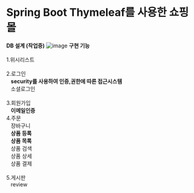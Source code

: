 # Spring Boot Thymeleaf를 사용한 쇼핑몰
**DB 설계 (작업중)**
![image](https://github.com/deokjinkkkkk/shop/assets/116549186/9748b97b-c3e1-4a02-89f5-d72befb64154)
**구현 기능** <br/> <br/>
1.위시리스트<br/> <br/>
2.로그인 <br/>
&nbsp;&nbsp;   **security를 사용하여 인증,권한에 따른 접근시스템**<br/>
&nbsp;&nbsp;   소셜로그인<br/> <br/>
3.회원가입 <br/>
&nbsp;&nbsp;  **이메일인증** <br/>
4.주문 <br/>
&nbsp;&nbsp;  장바구니  <br/>
&nbsp;&nbsp;  **상품 등록** <br/>
&nbsp;&nbsp;  **상품 목록** <br/>
&nbsp;&nbsp;  상품 검색 <br/>
&nbsp;&nbsp;  상품 상세 <br/>
&nbsp;&nbsp;  상품 결제 <br/> <br/>
5.게시판 <br/>
 &nbsp;&nbsp;  review <br/>
